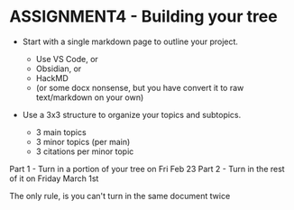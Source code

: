 # ASSIGNMENT4 - Building your tree

- Start with a single markdown page to outline your project.
  - Use VS Code, or 
  - Obsidian, or 
  - HackMD
  - (or some docx nonsense, but you have convert it to raw text/markdown on your own)
  
- Use a 3x3 structure to organize your topics and subtopics.
  - 3 main topics
  - 3 minor topics (per main)
  - 3 citations per minor topic


Part 1 - Turn in a portion of your tree on Fri Feb 23
Part 2 - Turn in the rest of it on Friday March 1st

The only rule, is you can't turn in the same document twice
